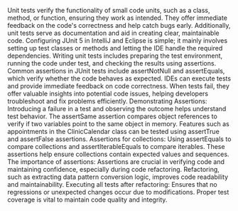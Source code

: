 Unit tests verify the functionality of small code units, such as a class, method, or function, ensuring they work as intended. They offer immediate feedback on the code's correctness and help catch bugs early. Additionally, unit tests serve as documentation and aid in creating clear, maintainable code.
Configuring JUnit 5 in IntelliJ and Eclipse is simple; it mainly involves setting up test classes or methods and letting the IDE handle the required dependencies. Writing unit tests includes preparing the test environment, running the code under test, and checking the results using assertions.
Common assertions in JUnit tests include assertNotNull and assertEquals, which verify whether the code behaves as expected. IDEs can execute tests and provide immediate feedback on code correctness. When tests fail, they offer valuable insights into potential code issues, helping developers troubleshoot and fix problems efficiently.
Demonstrating Assertions:
Introducing a failure in a test and observing the outcome helps understand test behavior.
The assertSame assertion compares object references to verify if two variables point to the same object in memory.
Features such as appointments in the ClinicCalendar class can be tested using assertTrue and assertFalse assertions.
Assertions for collections:
Using assertEquals to compare collections and assertIterableEquals to compare iterables.
These assertions help ensure collections contain expected values and sequences.
The importance of assertions:
Assertions are crucial in verifying code and maintaining confidence, especially during code refactoring.
Refactoring, such as extracting data pattern conversion logic, improves code readability and maintainability.
Executing all tests after refactoring:
Ensures that no regressions or unexpected changes occur due to modifications.
Proper test coverage is vital to maintain code quality and integrity.
